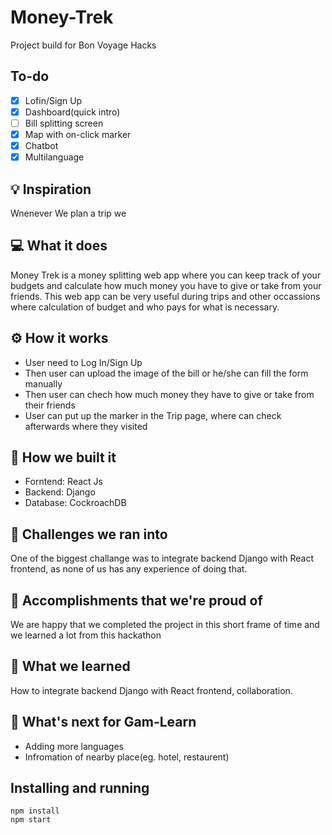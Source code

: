 # Money-Trek

Project build for Bon Voyage Hacks

## To-do

- [x] Lofin/Sign Up
- [x] Dashboard(quick intro)
- [ ] Bill splitting screen
- [x] Map with on-click marker
- [x] Chatbot
- [x] Multilanguage

## 💡 Inspiration

Wnenever We plan a trip we

## 💻 What it does

Money Trek is a money splitting web app where you can keep track of your budgets and calculate how much money you have to give or take from your friends. This web app can be very useful during trips and other occassions where calculation of budget and who pays for what is necessary.

## ⚙️ How it works

- User need to Log In/Sign Up
- Then user can upload the image of the bill or he/she can fill the form manually
- Then user can chech how much money they have to give or take from their friends
- User can put up the marker in the Trip page, where can check afterwards where they visited

## 🔨 How we built it

- Forntend: React Js
- Backend: Django
- Database: CockroachDB

## 🧠 Challenges we ran into

One of the biggest challange was to integrate backend Django with React frontend, as none of us has any experience of doing that.

## 🏅 Accomplishments that we're proud of

We are happy that we completed the project in this short frame of time and we learned a lot from this hackathon

## 📖 What we learned

How to integrate backend Django with React frontend, collaboration.

## 🚀 What's next for Gam-Learn

- Adding more languages
- Infromation of nearby place(eg. hotel, restaurent)

## Installing and running

```
npm install
npm start
```
